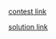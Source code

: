 [contest link](http://codeforces.com/contest/629)

[solution link](http://codeforces.com/blog/entry/43227)
